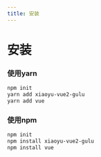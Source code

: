 ```yaml
---
title: 安装
---
```


# 安装

### 使用yarn
``` bash
npm init
yarn add xiaoyu-vue2-gulu
yarn add vue
```

### 使用npm
``` bash
npm init
npm install xiaoyu-vue2-gulu
npm install vue
```
